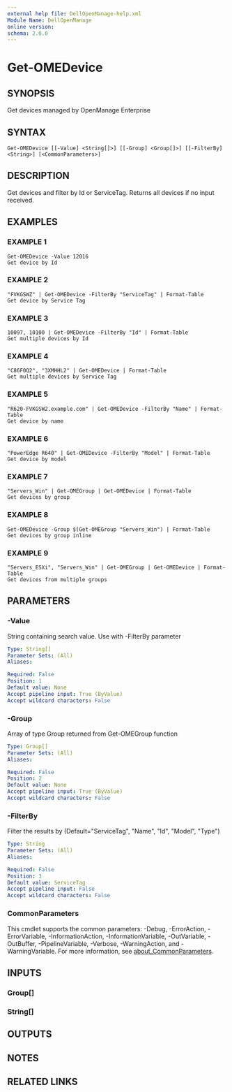 ```yaml
---
external help file: DellOpenManage-help.xml
Module Name: DellOpenManage
online version:
schema: 2.0.0
---
```


# Get-OMEDevice

## SYNOPSIS
Get devices managed by OpenManage Enterprise

## SYNTAX

```
Get-OMEDevice [[-Value] <String[]>] [[-Group] <Group[]>] [[-FilterBy] <String>] [<CommonParameters>]
```

## DESCRIPTION
Get devices and filter by Id or ServiceTag.
Returns all devices if no input received.

## EXAMPLES

### EXAMPLE 1
```
Get-OMEDevice -Value 12016
Get device by Id
```

### EXAMPLE 2
```
"FVKGSWZ" | Get-OMEDevice -FilterBy "ServiceTag" | Format-Table
Get device by Service Tag
```

### EXAMPLE 3
```
10097, 10100 | Get-OMEDevice -FilterBy "Id" | Format-Table
Get multiple devices by Id
```

### EXAMPLE 4
```
"C86F0Q2", "3XMHHL2" | Get-OMEDevice | Format-Table
Get multiple devices by Service Tag
```

### EXAMPLE 5
```
"R620-FVKGSW2.example.com" | Get-OMEDevice -FilterBy "Name" | Format-Table
Get device by name
```

### EXAMPLE 6
```
"PowerEdge R640" | Get-OMEDevice -FilterBy "Model" | Format-Table
Get device by model
```

### EXAMPLE 7
```
"Servers_Win" | Get-OMEGroup | Get-OMEDevice | Format-Table
Get devices by group
```

### EXAMPLE 8
```
Get-OMEDevice -Group $(Get-OMEGroup "Servers_Win") | Format-Table
Get devices by group inline
```

### EXAMPLE 9
```
"Servers_ESXi", "Servers_Win" | Get-OMEGroup | Get-OMEDevice | Format-Table
Get devices from multiple groups
```

## PARAMETERS

### -Value
String containing search value.
Use with -FilterBy parameter

```yaml
Type: String[]
Parameter Sets: (All)
Aliases:

Required: False
Position: 1
Default value: None
Accept pipeline input: True (ByValue)
Accept wildcard characters: False
```

### -Group
Array of type Group returned from Get-OMEGroup function

```yaml
Type: Group[]
Parameter Sets: (All)
Aliases:

Required: False
Position: 2
Default value: None
Accept pipeline input: True (ByValue)
Accept wildcard characters: False
```

### -FilterBy
Filter the results by (Default="ServiceTag", "Name", "Id", "Model", "Type")

```yaml
Type: String
Parameter Sets: (All)
Aliases:

Required: False
Position: 3
Default value: ServiceTag
Accept pipeline input: False
Accept wildcard characters: False
```

### CommonParameters
This cmdlet supports the common parameters: -Debug, -ErrorAction, -ErrorVariable, -InformationAction, -InformationVariable, -OutVariable, -OutBuffer, -PipelineVariable, -Verbose, -WarningAction, and -WarningVariable. For more information, see [about_CommonParameters](http://go.microsoft.com/fwlink/?LinkID=113216).

## INPUTS

### Group[]
### String[]
## OUTPUTS

## NOTES

## RELATED LINKS
